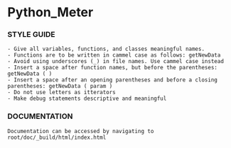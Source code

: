 # Python_Meter


### **STYLE GUIDE**
    - Give all variables, functions, and classes meaningful names. 
    - Functions are to be written in cammel case as follows: getNewData
    - Avoid using underscores (_) in file names. Use cammel case instead
    - Insert a space after function names, but before the parentheses: getNewData ( )
    - Insert a space after an opening parentheses and before a closing parentheses: getNewData ( param )
    - Do not use letters as itterators
    - Make debug statements descriptive and meaningful

### **DOCUMENTATION**
    Documentation can be accessed by navigating to root/doc/_build/html/index.html